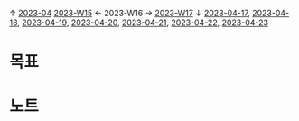 
↑ [2023-04](2023-04.md)
[2023-W15](2023-W15.md) ← 2023-W16 → [2023-W17](2023-W17.md)
↓ [2023-04-17](2023-04-17.md), [2023-04-18](2023-04-18.md), [2023-04-19](2023-04-19.md), [2023-04-20](2023-04-20.md), [2023-04-21](2023-04-21.md), [2023-04-22](2023-04-22.md), [2023-04-23](2023-04-23.md)

# 목표



# 노트





